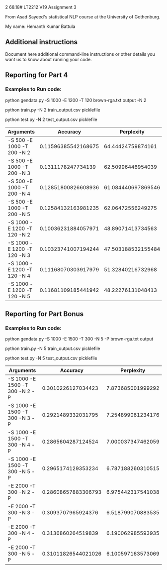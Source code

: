2
68.18# LT2212 V19 Assignment 3

From Asad Sayeed's statistical NLP course at the University of Gothenburg.

My name: Hemanth Kumar Battula

## Additional instructions

Document here additional command-line instructions or other details you
want us to know about running your code.

## Reporting for Part 4

### Examples to Run code:
python gendata.py -S 1000 -E 1200 -T 120 brown-rga.txt output -N 2

python train.py -N 2 train_output.csv picklefile

python test.py -N 2 test_output.csv picklefile


| Arguments                        | Accuracy              | Perplexity              |
|----------------------------------|-----------------------|-------------------------|
| -S 500 -E 1000 -T 200  -N 2      | 0.11596385542168675   | 64.44424759874161       |
| -S 500 -E 1000 -T 200  -N 3      | 0.1311178247734139    | 62.50996446954039       |
| -S 500 -E 1000 -T 200  -N 4      | 0.12851800826608936   | 61.084440697869546      |
| -S 500 -E 1000 -T 200  -N 5      | 0.12584132163981235   | 62.06472556249275       |
| -S 1000 -E 1200 -T 120 -N 2      | 0.10036231884057971   | 48.89071413734563       |
| -S 1000 -E 1200 -T 120 -N 3      | 0.10323741007194244   | 47.503188532155484      |
| -S 1000 -E 1200 -T 120 -N 4      | 0.11168070303917979   | 51.32840216732968       |
| -S 1000 -E 1200 -T 120 -N 5      | 0.11681109185441942   | 48.22276131048413       |

## Reporting for Part Bonus 

### Examples to Run code:
python gendata.py -S 1000 -E 1500 -T 300 -N 5 -P brown-rga.txt output

python train.py -N 5 train_output.csv picklefile

python test.py -N 5 test_output.csv picklefile


| Arguments                        | Accuracy              | Perplexity              |
|----------------------------------|-----------------------|-------------------------|
| -S 1000 -E 1500 -T 300 -N 2 -P   | 0.3010226127034423    | 7.873685001999292       |
| -S 1000 -E 1500 -T 300 -N 3 -P   | 0.2921489332031795    | 7.254899061234176       |
| -S 1000 -E 1500 -T 300 -N 4 -P   | 0.2865604287124524    | 7.000037347462059       |
| -S 1000 -E 1500 -T 300 -N 5 -P   | 0.2965174129353234    | 6.787188260310515       |
| -E 2000 -T 300 -N 2 -P           | 0.28608657883306793   | 6.975442317541038       |
| -E 2000 -T 300 -N 3 -P           | 0.3093707965924376    | 6.518799070883535       |
| -E 2000 -T 300 -N 4 -P           | 0.3136860264519839    | 6.190062985593935       |
| -E 2000 -T 300 -N 5 -P           | 0.31011826544021026   | 6.100597163573069       |
